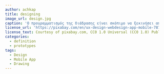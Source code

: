 ```yaml
---
author: achkap
title: designing
image_url: design.jpg
caption: 'O προγραμματισμός της διάδρασης είναι σκόπιμο να ξεκινήσει από ένα σύντομο αφηγηματικό σενάριο, το οποίο θα συνοδεύεται από μερικές ενδεικτικές οθόνες.'
license_url: 'https://pixabay.com/en/ux-design-webdesign-app-mobile-787980/'
license_text: Courtesy of pixabay.com, CC0 1.0 Universal (CC0 1.0) Public Domain Dedication
categories:
  - definition
  - prototypes
tags:
  - Design
  - Mobile App
  - Drawing
---
```

